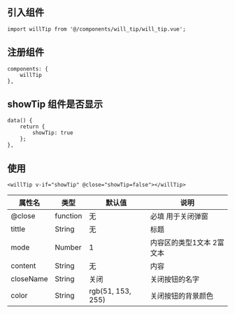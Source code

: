 ## 引入组件
```
import willTip from '@/components/will_tip/will_tip.vue';
```
## 注册组件 
```
components: {
	willTip
},
```
## showTip 组件是否显示
```
data() {
	return {
		showTip: true
	};
},
```
## 使用
```
<willTip v-if="showTip" @close="showTip=false"></willTip>
```


|属性名		|类型		|默认值		|说明	|
|--				|--			|--				|--		|
|@close		|function		|无		|必填 用于关闭弹窗			|
|tittle		|String			|无		|标题|
|mode			|Number			|1		|内容区的类型1文本 2富文本|
|content	|String			|无		|内容|
|closeName	|String		|关闭	|关闭按钮的名字|
|color		|String			|rgb(51, 153, 255)	|关闭按钮的背景颜色|
